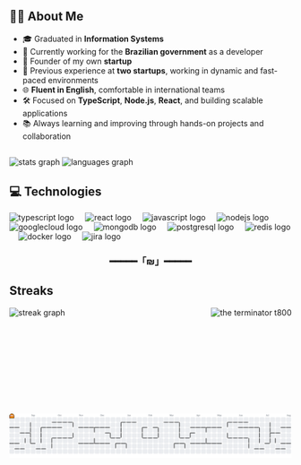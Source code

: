 ## 👨‍💻 About Me

- 🎓 Graduated in **Information Systems**  
- 💼 Currently working for the **Brazilian government** as a developer  
- 🚀 Founder of my own **startup**  
- 🧪 Previous experience at **two startups**, working in dynamic and fast-paced environments  
- 🌐 **Fluent in English**, comfortable in international teams  
- 🛠️ Focused on **TypeScript**, **Node.js**, **React**, and building scalable applications  
- 📚 Always learning and improving through hands-on projects and collaboration  

##

<div align="left">
  <img src="https://github-readme-stats-cmoef33pz-danielquintelas-projects.vercel.app/api?username=DanielQuintela&hide_title=true&hide_rank=false&show_icons=true&include_all_commits=true&count_private=true&disable_animations=false&theme=tokyonight&locale=en&hide_border=true&order=1" height="150" alt="stats graph"  />
  <img src="https://github-readme-stats-cmoef33pz-danielquintelas-projects.vercel.app/api/top-langs?username=DanielQuintela&locale=en&hide_title=true&layout=compact&card_width=320&langs_count=5&theme=tokyonight&hide_border=true&order=2" height="150" alt="languages graph"  />
</div>



<h2 align="left">💻 Technologies</h2>

<div align="left">
  <img src="https://cdn.jsdelivr.net/gh/devicons/devicon/icons/typescript/typescript-original.svg" height="40" alt="typescript logo"  />
  <img width="12" />
  <img src="https://cdn.jsdelivr.net/gh/devicons/devicon/icons/react/react-original.svg" height="40" alt="react logo"  />
  <img width="12" />
  <img src="https://cdn.jsdelivr.net/gh/devicons/devicon/icons/javascript/javascript-original.svg" height="40" alt="javascript logo"  />
  <img width="12" />
  <img src="https://cdn.jsdelivr.net/gh/devicons/devicon/icons/nodejs/nodejs-original.svg" height="40" alt="nodejs logo"  />
  <img width="12" />
  <img src="https://cdn.jsdelivr.net/gh/devicons/devicon/icons/googlecloud/googlecloud-original.svg" height="40" alt="googlecloud logo"  />
  <img width="12" />
  <img src="https://cdn.jsdelivr.net/gh/devicons/devicon/icons/mongodb/mongodb-original.svg" height="40" alt="mongodb logo"  />
  <img width="12" />
  <img src="https://cdn.jsdelivr.net/gh/devicons/devicon/icons/postgresql/postgresql-original.svg" height="40" alt="postgresql logo"  />
  <img width="12" />
  <img src="https://cdn.jsdelivr.net/gh/devicons/devicon/icons/redis/redis-original.svg" height="40" alt="redis logo"  />
  <img width="12" />
  <img src="https://cdn.jsdelivr.net/gh/devicons/devicon/icons/docker/docker-original.svg" height="40" alt="docker logo"  />
  <img width="12" />
  <img src="https://cdn.jsdelivr.net/gh/devicons/devicon/icons/jira/jira-original.svg" height="40" alt="jira logo"  />
</div>

###

<h3 align="center">━━━━━「₪」━━━━━</h3>


<h2 align="left">Streaks </h2>

<div align="center" style="display: flex; justify-content: space-between; align-items: center; width: 100%; max-width: 800px; margin: auto;">
  <img height="160" src="https://streak-stats.demolab.com?user=DanielQuintela&locale=en&mode=weekly&theme=tokyonight&hide_border=false&border_radius=5&order=3" alt="streak graph" />
  <img height="160" src="https://media0.giphy.com/media/v1.Y2lkPTc5MGI3NjExODR4c3BhaGp4b3FheDd1NjVqZ2tyMm91eHUzazdmNGt2Y3gzbGpicyZlcD12MV9pbnRlcm5hbF9naWZfYnlfaWQmY3Q9Zw/l2JIireYxichTAGpq/giphy.gif" alt="the terminator t800" />
</div>

##

<picture>
  <source media="(prefers-color-scheme: dark)" srcset="https://raw.githubusercontent.com/DanielQuintela/DanielQuintela/output/pacman-contribution-graph-dark.svg">
  <source media="(prefers-color-scheme: light)" srcset="https://raw.githubusercontent.com/DanielQuintela/DanielQuintela/output/pacman-contribution-graph.svg">
  <img alt="pacman contribution graph" src="https://raw.githubusercontent.com/DanielQuintela/DanielQuintela/output/pacman-contribution-graph.svg">
</picture>

###
<!--
<h2 align="left">Contact</h2>

<div align="left">
  <a href="https://www.linkedin.com/in/daniel-borges-t800/" target="_blank">
    <img src="https://raw.githubusercontent.com/maurodesouza/profile-readme-generator/master/src/assets/icons/social/linkedin/default.svg" width="52" height="40" alt="linkedin logo"  />
  </a>
</div>

###


<!--
**DanielQuintela/DanielQuintela** is a ✨ _special_ ✨ repository because its `README.md` (this file) appears on your GitHub profile.

Here are some ideas to get you started:

- 🔭 I’m currently working on ...
- 🌱 I’m currently learning ...
- 👯 I’m looking to collaborate on ...
- 🤔 I’m looking for help with ...
- 💬 Ask me about ...
- 📫 How to reach me: ...
- 😄 Pronouns: ...
- ⚡ Fun fact: ...
-->
